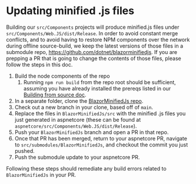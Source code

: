 # Updating minified .js files

Building our `src/Components` projects will produce minified.js files under `src/Components/Web.JS/dist/Release`. In order to avoid constant merge conflicts, and to avoid having to restore NPM components over the network during offline source-build, we keep the latest versions of those files in a submodule repo, https://github.com/dotnet/blazorminifiedjs. If you are prepping a PR that is going to change the contents of those files, please follow the steps in this doc.

1. Build the node components of the repo
	1. Running `npm run build` from the repo root should be sufficient, assuming you have already installed the prereqs listed in our [Building from source doc](https://github.com/dotnet/aspnetcore/edit/main/docs/BuildFromSource.md).
2. In a separate folder, clone the [BlazorMinifiedJs repo](https://github.com/dotnet/blazorminifiedjs).
3. Check out a new branch in your clone, based off of `main`.
4. Replace the files in `BlazorMinifiedJs/src` with the minified .js files you just generated in aspnetcore (these can be found at `aspnetcore/src/Components/Web.JS/dist/Release`).
5. Push your `BlazorMinifiedJs` branch and open a PR in that repo.
6. Once that PR has been merged, return to your aspnetcore PR, navigate to `src/submodules/BlazorMinifiedJs`, and checkout the commit you just pushed.
7. Push the submodule update to your aspnetcore PR.

Following these steps should remediate any build errors related to `BlazorMinifiedJs` in your PR.